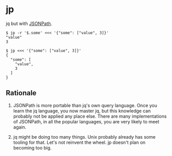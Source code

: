 jp
==

jq but with [JSONPath](https://goessner.net/articles/JsonPath/).


``` shell
$ jp -r '$.some' <<< '{"some": ["value", 3]}'
"value"
3
```

``` shell
$ jp <<< '{"some": ["value", 3]}'
{
  "some": [
    "value",
    3
  ]
}
```

## Rationale

1. JSONPath is more portable than jq's own query language.
   Once you learn the jq language, you now master jq, but this knowledge can probably not be applied any place else. There are many implementations of JSONPath, in all the popular languages, you are very likely to meet again.

2. jq might be doing too many things. Unix probably already has some tooling for that. Let's not reinvent the wheel. jp doesn't plan on becoming too big.

